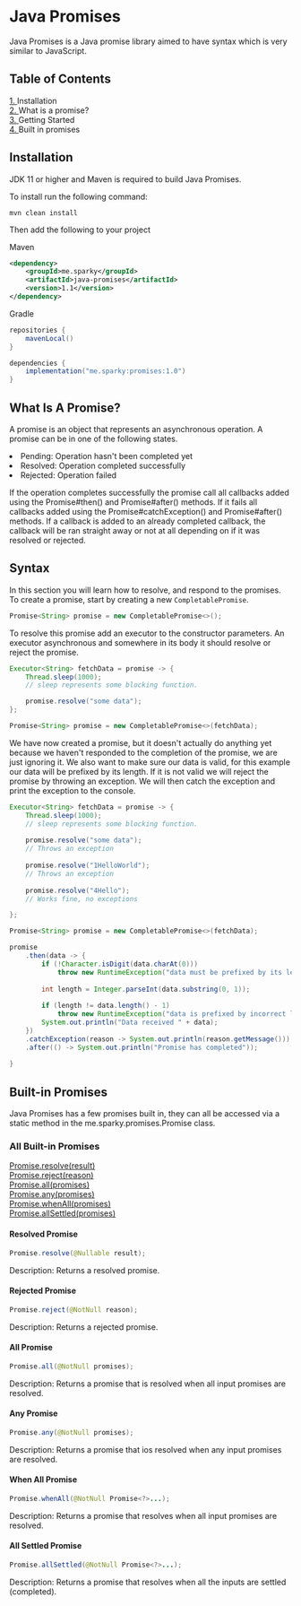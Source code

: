 # Java Promises 

Java Promises is a Java promise library aimed to have syntax which is very similar to JavaScript. 

## Table of Contents

[1. ](#installation) Installation \
[2. ](#what-is-a-promise) What is a promise? \
[3. ](#syntax) Getting Started \
[4. ](#built-in-promises) Built in promises

## Installation

JDK 11 or higher and Maven is required to build Java Promises. 

To install run the following command:

```mvn clean install```

Then add the following to your project

Maven 
```xml
<dependency>
    <groupId>me.sparky</groupId>
    <artifactId>java-promises</artifactId>
    <version>1.1</version>
</dependency>
```

Gradle
```gradle
repositories {
    mavenLocal()
}

dependencies {
    implementation("me.sparky:promises:1.0")
}
```

## What Is A Promise?

A promise is an object that represents an asynchronous operation. A promise can be in one of the 
following states. 

<li>Pending: Operation hasn't been completed yet</li>
<li>Resolved: Operation completed successfully</li>
<li>Rejected: Operation failed</li>

If the operation completes successfully the promise call all callbacks added using the
Promise#then() and Promise#after() methods. If it fails all callbacks added using the
Promise#catchException() and Promise#after() methods. If a callback is added to an 
already completed callback, the callback will be ran straight away or not at all depending on if it
was resolved or rejected. 

## Syntax

In this section you will learn how to resolve, and respond to the promises. 
To create a promise, start by creating a new `CompletablePromise`. 

```java
Promise<String> promise = new CompletablePromise<>();
```

To resolve this promise add an executor to the constructor parameters. An executor asynchronous and
somewhere in its body it should resolve or reject the promise. 

```java
Executor<String> fetchData = promise -> {
    Thread.sleep(1000);
    // sleep represents some blocking function.

    promise.resolve("some data");
};

Promise<String> promise = new CompletablePromise<>(fetchData);
```

We have now created a promise, but it doesn't actually do anything yet because we haven't responded
to the completion of the promise, we are just ignoring it. We also want to make sure our data is 
valid, for this example our data will be prefixed by its length. If it is not valid we will reject 
the promise by throwing an exception. We will then catch the exception and print the exception 
to the console. 

```java
Executor<String> fetchData = promise -> {
    Thread.sleep(1000);
    // sleep represents some blocking function.
    
    promise.resolve("some data");
    // Throws an exception
    
    promise.resolve("1HelloWorld");
    // Throws an exception
    
    promise.resolve("4Hello");
    // Works fine, no exceptions

};

Promise<String> promise = new CompletablePromise<>(fetchData);

promise
    .then(data -> {
        if (!Character.isDigit(data.charAt(0))) 
            throw new RuntimeException("data must be prefixed by its length");
        
        int length = Integer.parseInt(data.substring(0, 1));
        
        if (length != data.length() - 1) 
            throw new RuntimeException("data is prefixed by incorrect length");
        System.out.println("Data received " + data);
    })
    .catchException(reason -> System.out.println(reason.getMessage()))
    .after(() -> System.out.println("Promise has completed"));
    
}
```

## Built-in Promises

Java Promises has a few promises built in, they can all be accessed via a static method in the
me.sparky.promises.Promise class. 

### All Built-in Promises

[Promise.resolve(result)](#resolved-promise) \
[Promise.reject(reason)](#rejected-promise) \
[Promise.all(promises)](#all-promise) \
[Promise.any(promises)](#any-promise) \
[Promise.whenAll(promises)](#when-all-promise) \
[Promise.allSettled(promises)](#all-settled-promise)

#### Resolved Promise

```java
Promise.resolve(@Nullable result);
```
Description: Returns a resolved promise. 

#### Rejected Promise

```java
Promise.reject(@NotNull reason);
```
Description: Returns a rejected promise. 

#### All Promise
```java
Promise.all(@NotNull promises);
```
Description: Returns a promise that is resolved when all input promises are resolved. 

#### Any Promise
```java
Promise.any(@NotNull promises);
```
Description: Returns a promise that ios resolved when any input promises are resolved. 

#### When All Promise
```java
Promise.whenAll(@NotNull Promise<?>...);
```
Description: Returns a promise that resolves when all input promises are resolved. 

#### All Settled Promise
```java
Promise.allSettled(@NotNull Promise<?>...);
```
Description: Returns a promise that resolves when all the inputs are settled (completed).
